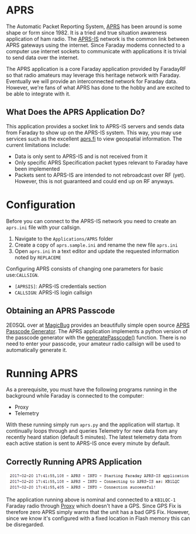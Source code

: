 # APRS
The Automatic Packet Reporting System, [APRS](http://www.aprs.org/) has been around is some shape or form since 1982. It is a tried and true situation awareness application of ham radio. The [APRS-IS](http://www.aprs-is.net/) network is the common link between APRS gateways using the internet. Since Faraday modems connected to a computer use internet sockets to communicate with applications it is trivial to send data over the internet.

The APRS application is a core Faraday application provided by FaradayRF so that radio amateurs may leverage this heritage network with Faraday. Eventually we will provide an interconnected network for Faraday data. However, we're fans of what APRS has done to the hobby and are excited to be able to integrate with it.

## What Does the APRS Application Do?
This application provides a socket link to APRS-IS servers and sends data from Faraday to show up on the APRS-IS system. This way, you may use services such as the excellent [aprs.fi](https://www.aprs.fi) to view geospatial information. The current limitations include:

 * Data is only sent to APRS-IS and is not received from it
 * Only specific APRS Specification packet types relevant to Faraday have been implemented
 * Packets sent to APRS-IS are intended to not rebroadcast over RF (yet). However, this is not guaranteed and could end up on RF anyways.
 
# Configuration
Before you can connect to the APRS-IS network you need to create an `aprs.ini` file with your callsign.
 
 1. Navigate to the `Applications/APRS` folder
 2. Create a copy of `aprs.sample.ini` and rename the new file `aprs.ini`
 3. Open `aprs.ini` in a text editor and update the requested information noted by `REPLACEME`
 
Configuring APRS consists of changing one parameters for basic use:`CALLSIGN`.
 * `[APRSIS]`: APRS-IS credentials section
  * `CALLSIGN`: APRS-IS login callsign

## Obtaining an APRS Passcode
2E0SQL over at [MagicBug](http://magicbug.co.uk/) provides an beautifully simple open source [APRS Passcode Generator](http://apps.magicbug.co.uk/passcode/). The APRS application implements a python version of the passcode generator with the [generatePasscode()](https://github.com/FaradayRF/Faraday-Software/blob/issue91/Applications/APRS/aprs.py#L855) function. There is no need to enter your passcode, your amateur radio callsign will be used to automatically generate it.

# Running APRS
As a prerequisite, you must have the following programs running in the background while Faraday is connected to the computer:

 * Proxy
 * Telemetry
 
With these running simply run `aprs.py` and the application will startup. It continually loops through and queries Telemetry for new data from any recently heard station (default 5 minutes). The latest telemetry data from each active station is sent to APRS-IS once every minute by default.
 
## Correctly Running APRS Application
![APRS application running with fixed GPS location](images/APRS_Running_FixedPosition.exe.png "APRS Application")

The application running above is nominal and connected to a `KB1LQC-1` Faraday radio through [Proxy](../../Proxy) which doesn't have a GPS. Since GPS Fix is therefore zero APRS simply warns that the unit has a bad GPS Fix. However, since we know it's configured with a fixed location in Flash memory this can be disregarded.
